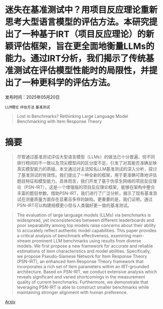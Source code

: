 # 迷失在基准测试中？用项目反应理论重新思考大型语言模型的评估方法。本研究提出了一种基于IRT（项目反应理论）的新颖评估框架，旨在更全面地衡量LLMs的能力。通过IRT分析，我们揭示了传统基准测试在评估模型性能时的局限性，并提出了一种更科学的评估方法。

发布时间：2025年05月20日

`LLM理论` `评估方法` `基准测试`

> Lost in Benchmarks? Rethinking Large Language Model Benchmarking with Item Response Theory

# 摘要

> 尽管通过基准测试评估大型语言模型（LLMs）的做法已十分普遍，但不同排行榜间的不一致以及顶尖模型间的区分度不足，引发了对其能否准确反映真实模型能力的质疑。本文通过对主流知名LLM基准测试的深入分析，探讨了基准测试的有效性。我们提出了一种全新的框架，用于更准确可靠地评估题目特征和模型能力。具体而言，我们开发了基于伪孪生网络的项目反应理论（PSN-IRT），这是一个增强版的项目反应理论框架，能够在架构中整合丰富的题目参数。借助PSN-IRT，我们进行了广泛分析，揭示了现有基准测试在测量质量方面存在显著且多样的缺陷。更重要的是，我们证明，通过PSN-IRT可以构建规模更小但与人类偏好更一致的基准测试。

> The evaluation of large language models (LLMs) via benchmarks is widespread, yet inconsistencies between different leaderboards and poor separability among top models raise concerns about their ability to accurately reflect authentic model capabilities. This paper provides a critical analysis of benchmark effectiveness, examining main-stream prominent LLM benchmarks using results from diverse models. We first propose a new framework for accurate and reliable estimations of item characteristics and model abilities. Specifically, we propose Pseudo-Siamese Network for Item Response Theory (PSN-IRT), an enhanced Item Response Theory framework that incorporates a rich set of item parameters within an IRT-grounded architecture. Based on PSN-IRT, we conduct extensive analysis which reveals significant and varied shortcomings in the measurement quality of current benchmarks. Furthermore, we demonstrate that leveraging PSN-IRT is able to construct smaller benchmarks while maintaining stronger alignment with human preference.

[Arxiv](https://arxiv.org/abs/2505.15055)